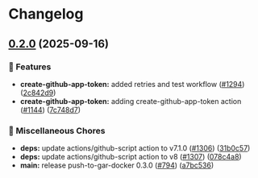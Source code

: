 # Changelog

## [0.2.0](https://github.com/grafana/shared-workflows/compare/create-github-app-token/v0.1.0...create-github-app-token/v0.2.0) (2025-09-16)


### 🎉 Features

* **create-github-app-token:** added retries and test workflow ([#1294](https://github.com/grafana/shared-workflows/issues/1294)) ([2c842d9](https://github.com/grafana/shared-workflows/commit/2c842d90ec0e332485acf7d7afe9f03d03f68f7b))
* **create-github-app-token:** adding create-github-app-token action ([#1144](https://github.com/grafana/shared-workflows/issues/1144)) ([7c748d7](https://github.com/grafana/shared-workflows/commit/7c748d77ca1ccc01af4281ea72c7ec9d2b3d9129))


### 🔧 Miscellaneous Chores

* **deps:** update actions/github-script action to v7.1.0 ([#1306](https://github.com/grafana/shared-workflows/issues/1306)) ([31b0c57](https://github.com/grafana/shared-workflows/commit/31b0c573abbbd9b56060318f7327ae8bb3ec041e))
* **deps:** update actions/github-script action to v8 ([#1307](https://github.com/grafana/shared-workflows/issues/1307)) ([078c4a8](https://github.com/grafana/shared-workflows/commit/078c4a8af09e06d646077550f9e0f68171d5881e))
* **main:** release push-to-gar-docker 0.3.0 ([#794](https://github.com/grafana/shared-workflows/issues/794)) ([a7bc536](https://github.com/grafana/shared-workflows/commit/a7bc5367c4a91c389526d58839d8f6224dba4dcc))
